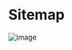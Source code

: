 # Sitemap
![image](https://github.com/user-attachments/assets/48727495-18af-4e19-8758-ce99b290348e)
